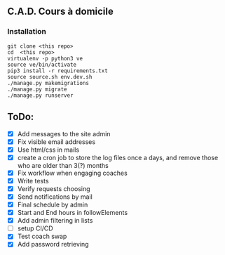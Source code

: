 ## C.A.D. Cours à domicile

### Installation

```
git clone <this repo>
cd  <this repo>
virtualenv -p python3 ve
source ve/bin/activate
pip3 install -r requirements.txt
source source.sh env.dev.sh
./manage.py makemigrations
./manage.py migrate
./manage.py runserver
```

## ToDo:
* [X] Add messages to the site admin
* [X] Fix visible email addresses
* [X] Use html/css in mails
* [X] create a cron job to store the log files once a days, and remove those who are older than 3(?) months
* [X] Fix workflow when engaging coaches
* [X] Write tests
* [X] Verify requests choosing
* [X] Send notifications by mail
* [X] Final schedule by admin
* [X] Start and End hours in followElements
* [X] Add admin filtering in lists
* [ ] setup CI/CD
* [X] Test coach swap
* [X] Add password retrieving
